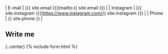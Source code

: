 | E-mail | [{{ site.email }}](mailto:{{ site.email }}) |
| Instagram | [{{ site.instagram }}](https://www.instagram.com/{{ site.instagram }}) |
| Phone | {{ site.phone }} |

## Write me
{:.center}
{% include form.html %}